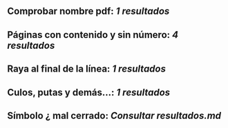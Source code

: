 ## Comprobar nombre pdf: *1 resultados*
## Páginas con contenido y sin número: *4 resultados*
## Raya al final de la línea: *1 resultados*
## Culos, putas y demás...: *1 resultados*
## Símbolo ¿ mal cerrado: *Consultar resultados.md*